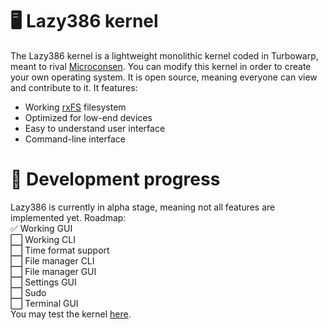 # 🖥️ Lazy386 kernel<br>
The Lazy386 kernel is a lightweight monolithic kernel coded in Turbowarp, meant to rival [Microconsen](https://scratch.mit.edu/discuss/topic/695370/). You can modify this kernel in order to create your own operating system. It is open source, meaning everyone can view and contribute to it. It features:
 - Working [rxFS](https://turbowarp.org/editor?extension=https://extensions.turbowarp.org/0832/rxFS2.js) filesystem
 - Optimized for low-end devices
 - Easy to understand user interface
 - Command-line interface
# 🔨 Development progress<br>
Lazy386 is currently in alpha stage, meaning not all features are implemented yet. Roadmap:<br>
 ✅ Working GUI<br>
 ⬜️ Working CLI<br>
 ⬜️ Time format support<br>
 ⬜️ File manager CLI<br>
 ⬜️ File manager GUI<br>
 ⬜️ Settings GUI<br>
 ⬜️ Sudo<br>
 ⬜️ Terminal GUI<br>
 You may test the kernel [here](https://turbowarp.org/?project_url=raw.githubusercontent.com/khanhsers/lazy386-kernel/main/Lazy386.sb3).
